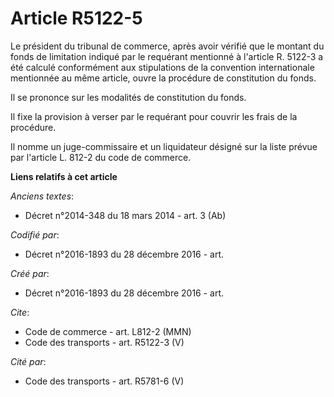 # Article R5122-5

Le président du tribunal de commerce, après avoir vérifié que le montant du fonds de limitation indiqué par le requérant
mentionné à l'article R. 5122-3 a été calculé conformément aux stipulations de la convention internationale mentionnée au
même article, ouvre la procédure de constitution du fonds. 

Il se prononce sur les modalités de constitution du fonds. 

Il fixe la provision à verser par le requérant pour couvrir les frais de la procédure. 

Il nomme un juge-commissaire et un liquidateur désigné sur la liste prévue par l'article L. 812-2 du code de commerce.

**Liens relatifs à cet article**

_Anciens textes_:

  - Décret n°2014-348 du 18 mars 2014 - art. 3 (Ab)

_Codifié par_:

  - Décret n°2016-1893 du 28 décembre 2016 - art.

_Créé par_:

  - Décret n°2016-1893 du 28 décembre 2016 - art.

_Cite_:

  - Code de commerce - art. L812-2 (MMN)
  - Code des transports - art. R5122-3 (V)

_Cité par_:

  - Code des transports - art. R5781-6 (V)
